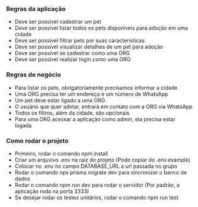 ### Regras da aplicação

- Deve ser possível cadastrar um pet
- Deve ser possível listar todos os pets disponíveis para adoção em uma cidade
- Deve ser possível filtrar pets por suas características
- Deve ser possível visualizar detalhes de um pet para adoção
- Deve ser possível se cadastrar como uma ORG
- Deve ser possível realizar login como uma ORG

### Regras de negócio

- Para listar os pets, obrigatoriamente precisamos informar a cidade
- Uma ORG precisa ter um endereço e um número de WhatsApp
- Um pet deve estar ligado a uma ORG
- O usuário que quer adotar, entrará em contato com a ORG via WhatsApp
- Todos os filtros, além da cidade, são opcionais
- Para uma ORG acessar a aplicação como admin, ela precisa estar logada


### Como rodar o projeto

- Primeiro, rodar o comando npm install
- Criar um arquvivo .env na raiz do projeto (Pode copiar do .env.example)
- Colocar no .env no campo DATABASE_URL a url passada no grupo
- Rodar o comando npx prisma migrate dev para sincronizar o banco de dados
- Rodar o comando npm run dev para rodar o servidor (Por padrão, a aplicação roda na porta 3333)
- Se desejar rodar os testes unitários, rodar o comando npm run test